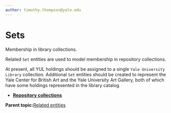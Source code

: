 ```yaml
---
author: timothy.thompson@yale.edu
---
```


# Sets

Membership in library collections.

Related `Set` entities are used to model membership in repository collections.

At present, all YUL holdings should be assigned to a single `Yale University Library` collection. Additional `Set` entities should be created to represent the Yale Center for British Art and the Yale University Art Gallery, both of which have some holdings represented in the library catalog.

-   **[Repository collections](../concepts/library_collections.md)**  


**Parent topic:**[Related entities](../tasks/related_entities.md)


